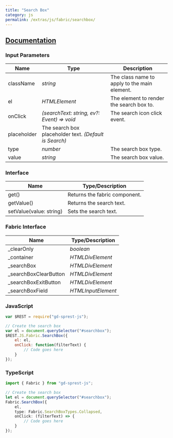 ```yaml
---
title: "Search Box"
category: js
permalink: /extras/js/fabric/searchbox/
---
```

## [Documentation](https://dev.office.com/fabric-js/Components/SearchBox/SearchBox.html)

### Input Parameters

| Name | Type | Description |
| --- | --- | --- |
| className | _string_ | The class name to apply to the main element. |
| el | _HTMLElement_ | The element to render the search box to. |
| onClick | _(searchText: string, ev?: Event) => void_ | The search icon click event. |
| placeholder | The search box placeholder text. _(Default is Search)_ |
| type | _number_ | The search box type. |
| value | _string_ | The search box value. |

### Interface

| Name | Type/Description |
| --- | --- |
| get() | Returns the fabric component. |
| getValue() | Returns the search text. |
| setValue(value: string) | Sets the search text. |

### Fabric Interface

| Name | Type/Description |
| --- | --- |
| _clearOnly | _boolean_ |
| _container | _HTMLDivElement_ |
| _searchBox | _HTMLDivElement_ |
| _searchBoxClearButton | _HTMLDivElement_ |
| _searchBoxExitButton | _HTMLDivElement_ |
| _searchBoxField | _HTMLInputElement_ |

### JavaScript

```js
var $REST = require("gd-sprest-js");

// Create the search box
var el = document.querySelector("#searchbox");
$REST.JS.Fabric.SearchBox({
    el: el,
    onClick: function(filterText) {
        // Code goes here
    }
});
```

### TypeScript

```ts
import { Fabric } from "gd-sprest-js";

// Create the search box
let el = document.querySelector("#searchbox");
Fabric.SearchBox({
    el,
    type: Fabric.SearchBoxTypes.Collapsed,
    onClick: (filterText) => {
        // Code goes here
    }
});
```